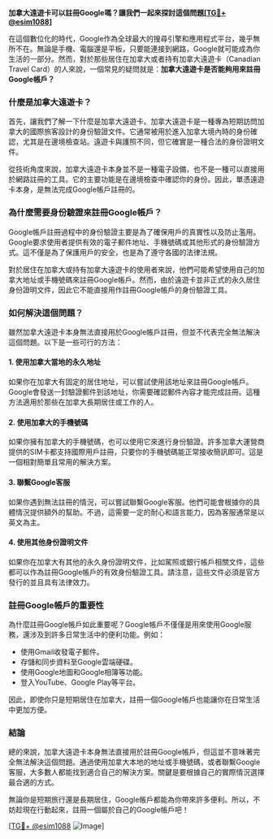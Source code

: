 **加拿大遠遊卡可以註冊Google嗎？讓我們一起來探討這個問題[[TG💪+ @esim1088](https://t.me/s/esim1088)]**

在這個數位化的時代，Google作為全球最大的搜尋引擎和應用程式平台，幾乎無所不在。無論是手機、電腦還是平板，只要能連接到網路，Google就可能成為你生活的一部分。然而，對於那些居住在加拿大或者持有加拿大遠遊卡（Canadian Travel Card）的人來說，一個常見的疑問就是：**加拿大遠遊卡是否能夠用來註冊Google帳戶？**

### **什麼是加拿大遠遊卡？**

首先，讓我們了解一下什麼是加拿大遠遊卡。加拿大遠遊卡是一種專為短期訪問加拿大的國際旅客設計的身份驗證文件。它通常被用於進入加拿大境內時的身份確認，尤其是在邊境檢查站。遠遊卡與護照不同，但它確實是一種合法的身份證明文件。

從技術角度來說，加拿大遠遊卡本身並不是一種電子設備，也不是一種可以直接用於網路註冊的工具。它的主要功能是在邊境檢查中確認你的身份。因此，單憑遠遊卡本身，是無法完成Google帳戶註冊的。

### **為什麼需要身份驗證來註冊Google帳戶？**

Google帳戶註冊過程中的身份驗證主要是為了確保用戶的真實性以及防止濫用。Google要求使用者提供有效的電子郵件地址、手機號碼或其他形式的身份驗證方式。這不僅是為了保護用戶的安全，也是為了遵守各國的法律法規。

對於居住在加拿大或持有加拿大遠遊卡的使用者來說，他們可能希望使用自己的加拿大地址或手機號碼來註冊Google帳戶。然而，由於遠遊卡並非正式的永久居住身份證明文件，因此它不能直接用作註冊Google帳戶的身份驗證工具。

### **如何解決這個問題？**

雖然加拿大遠遊卡本身無法直接用於Google帳戶註冊，但並不代表完全無法解決這個問題。以下是一些可行的方法：

#### **1. 使用加拿大當地的永久地址**
如果你在加拿大有固定的居住地址，可以嘗試使用該地址來註冊Google帳戶。Google會發送一封驗證郵件到該地址，你需要確認郵件內容才能完成註冊。這種方法適用於那些在加拿大長期居住或工作的人。

#### **2. 使用加拿大的手機號碼**
如果你擁有加拿大的手機號碼，也可以使用它來進行身份驗證。許多加拿大運營商提供的SIM卡都支持國際用戶註冊，只要你的手機號碼能正常接收簡訊即可。這是一個相對簡單且常用的解決方案。

#### **3. 聯繫Google客服**
如果你遇到無法註冊的情況，可以嘗試聯繫Google客服。他們可能會根據你的具體情況提供額外的幫助。不過，這需要一定的耐心和語言能力，因為客服通常是以英文為主。

#### **4. 使用其他身份證明文件**
如果你在加拿大有其他的永久身份證明文件，比如駕照或銀行帳戶相關文件，這些都可以作為註冊Google帳戶的有效身份驗證工具。請注意，這些文件必須是官方發行的並且具有法律效力。

### **註冊Google帳戶的重要性**

為什麼註冊Google帳戶如此重要呢？Google帳戶不僅僅是用來使用Google服務，還涉及到許多日常生活中的便利功能。例如：

- 使用Gmail收發電子郵件。
- 存儲和同步資料至Google雲端硬碟。
- 使用Google地圖和Google相簿等功能。
- 登入YouTube、Google Play等平台。

因此，即使你只是短期居住在加拿大，註冊一個Google帳戶也能讓你在日常生活中更加方便。

### **結論**

總的來說，加拿大遠遊卡本身無法直接用於註冊Google帳戶，但這並不意味著完全無法解決這個問題。通過使用加拿大本地的地址或手機號碼，或者聯繫Google客服，大多數人都能找到適合自己的解決方案。關鍵是要根據自己的實際情況選擇最合適的方式。

無論你是短期旅行還是長期居住，Google帳戶都能為你帶來許多便利。所以，不妨趁現在行動起來，註冊一個屬於自己的Google帳戶吧！

[[TG💪+ @esim1088](https://t.me/s/esim1088) ![Image](https://i.postimg.cc/4NQfJmqS/Snipaste-2025-05-13-00-14-12.png)]